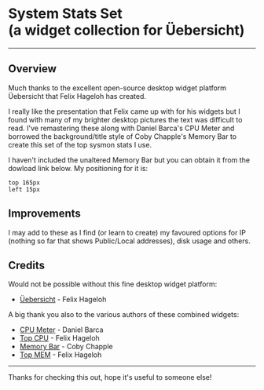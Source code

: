 # System Stats Set<br/>(a widget collection for Üebersicht)

---

## Overview
Much thanks to the excellent open-source desktop widget platform Üebersicht that Felix Hageloh has created.

I really like the presentation that Felix came up with for his widgets but I found with many of my brighter desktop pictures the text was difficult to read. I've remastering these along with Daniel Barca's CPU Meter and borrowed the background/title style of Coby Chapple's Memory Bar to create this set of the top sysmon stats I use.

I haven't included the unaltered Memory Bar but you can obtain it from the dowload link below. My positioning for it is:

    top 165px
    left 15px


## Improvements
I may add to these as I find (or learn to create) my favoured options for IP (nothing so far that shows Public/Local addresses), disk usage and others.

## Credits

Would not be possible without this fine desktop widget platform:

* [Üebersicht](https://github.com/felixhageloh/uebersicht) - Felix Hageloh

A big thank you also to the various authors of these combined widgets:

* [CPU Meter](https://github.com/DaniBarca/CPU-Usage-bar-Widget) - Daniel Barca
* [Top CPU](https://raw.githubusercontent.com/felixhageloh/uebersicht-widgets/master/top-cpu/top-cpu.widget.zip) - Felix Hageloh
* [Memory Bar](https://github.com/cobyism/ubersicht-memory-bar) - Coby Chapple
* [Top MEM](https://raw.githubusercontent.com/felixhageloh/uebersicht-widgets/master/top-mem/top-mem.widget.zip) - Felix Hageloh

---

Thanks for checking this out, hope it's useful to someone else!